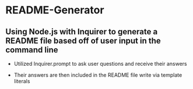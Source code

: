 # README-Generator

## Using Node.js with Inquirer to generate a README file based off of user input in the command line

- Utilized Inquirer.prompt to ask user questions and receive their answers

- Their answers are then included in the README file write via template literals